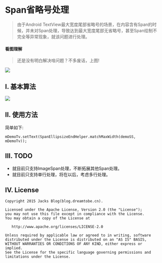 # Span省略号处理

> 由于Android TextView最大宽度尾部省略号的场景，在内容含有Span的时候，并未对Span处理，导致达到最大宽度尾部无省略号，甚至Span绘制不完全等异常现象，就该问题进行处理。


#### 看图理解

> 还是没有明白解决啥问题？不多废话，上图!

![](https://raw.githubusercontent.com/Jacksgong/SpanEllipsizeEnd/master/imgs/demo.jpg)

## I. 基本算法

![](https://raw.githubusercontent.com/Jacksgong/SpanEllipsizeEnd/master/imgs/algorithm.jpg)

## II. 使用方法

简单如下:

```
mDemoTv.setText(SpanEllipsizeEndHelper.matchMaxWidth(demoSS, mDemoTv));
```

## III. TODO

- 就目前只支持ImageSpan处理，不断拓展其他Span处理。
- 就目前只支持单行处理，将在以后，考虑多行处理。

## IV. License

```
Copyright 2015 Jacks Blog(blog.dreamtobe.cn).

Licensed under the Apache License, Version 2.0 (the "License");
you may not use this file except in compliance with the License.
You may obtain a copy of the License at

   http://www.apache.org/licenses/LICENSE-2.0

Unless required by applicable law or agreed to in writing, software
distributed under the License is distributed on an "AS IS" BASIS,
WITHOUT WARRANTIES OR CONDITIONS OF ANY KIND, either express or implied.
See the License for the specific language governing permissions and
limitations under the License.
```

